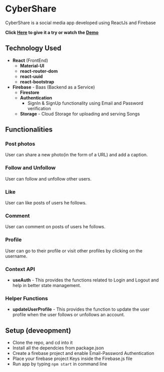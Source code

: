 # CyberShare

CyberShare is a social media app developed using ReactJs and Firebase

**Click [Here](https://nostalgic-morse-36cdc3.netlify.app/) to give it a try or watch the [Demo](https://youtu.be/XXJeTTYVcpw)**



## Technology Used

- **React** (FrontEnd)
  - **Material-UI** 
  - **react-router-dom**
  - **react-uuid** 
  - **react-bootstrap** 
- **Firebase** - Baas (Backend as a Service)
  - **Firestore** 
  - **Authentication**
    - SignIn & SignUp functionality using Email and Password verification    
  - **Storage** - Cloud Storage for uploading and serving Songs
 

## Functionalities

### Post photos

User can share a new photo(in the form of a URL) and add a caption.

### Follow and Unfollow 

User can follow and unfollow other users.

### Like 

User can like posts of users he follows.

### Comment

User can comment on posts of users he follows.

### Profile

User can go to their profile or visit other profiles by clicking on the username.



### Context API

- **useAuth** - This provides the functions related to Login and Logout and help in better state management.


### Helper Functions

- **updateUserProfile** - This provides the function to update the user profile when the user follows or unfollows an account.


## Setup (deveopment)

- Clone the repo, and cd into it
- Install all the dependcies from package.json
- Create a firebase project and enable Email-Password Authentication
- Place your firebase project Keys inside the Firebase.js file
- Run app by typing `npm start` in command line
